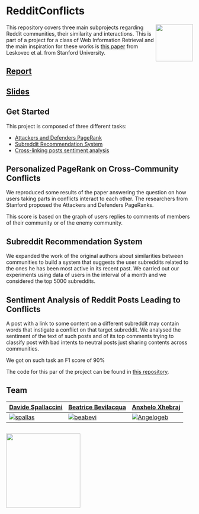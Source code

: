 # RedditConflicts

<img align="right" width="100" height="100" src="https://i.redd.it/hmpoatdmi2911.png">


This repository covers three main subprojects regarding Reddit communities, their similarity and interactions.
This is part of a project for a class of Web Information Retrieval and the main inspiration for these works is
[this paper](https://arxiv.org/abs/1803.03697) from Leskovec et al. from Stanford University.

## [Report](https://github.com/beabevi/RedditConflicts/raw/master/paper/paper.pdf)
## [Slides](https://docs.google.com/presentation/d/1xk37hY9K1L0AdC3oJ9LoaLvkuYvvzfOqTSsPu91eQHw/edit?usp=sharing)

## Get Started

This project is composed of three different tasks:
- [Attackers and Defenders PageRank](#personalized-pagerank-on-cross-community-conflicts)
- [Subreddit Recommendation System](#subreddit-recommendation-system)
- [Cross-linking posts sentiment analysis](#sentiment-analysis-of-reddit-posts-leading-to-conflicts)

## Personalized PageRank on Cross-Community Conflicts

We reproduced some results of the paper answering the question on how users taking parts in conflicts interact
to each other. The researchers from Stanford proposed the Attackers and Defenders PageRanks.

This score is based on the graph of users replies to comments of members of their community or of the enemy 
community.

## Subreddit Recommendation System

We expanded the work of the original authors about similarities between communities to build a system that
suggests the user subreddits related to the ones he has been most active in its recent past.
We carried out our experiments using data of users in the interval of a month and we considered the 
top 5000 subreddits.

## Sentiment Analysis of Reddit Posts Leading to Conflicts

A post with a link to some content on a different subreddit may contain words that instigate a conflict on
that target subreddit. We analysed the sentiment of the text of such posts and of its top comments trying to
classify post with bad intents to neutral posts just sharing contents across communities.

We got on such task an F1 score of 90%

The code for this par of the project can be found in [this repository](https://github.com/spallas/reddit_sentiments).

## Team
| [Davide Spallaccini](https://github.com/spallas) | [Beatrice Bevilacqua](https://github.com/beabevi) | [Anxhelo Xhebraj](https://github.com/Angelogeb) |
| --- | --- | --- |
| [![spallas](https://avatars0.githubusercontent.com/u/12670376?s=150&v=4)](https://github.com/spallas) | [![beabevi](https://avatars1.githubusercontent.com/u/29659657?s=150&v=4)](https://github.com/beabevi) | [![Angelogeb](https://avatars3.githubusercontent.com/u/11685380?s=150&u=0c36b33f53bd1f3f598cafb0b2deb8a31c2458cb&v=4)](https://github.com/Angelogeb) |

##
<img src="https://i.imgur.com/Bg4KpDa.png" width="200px"/>
